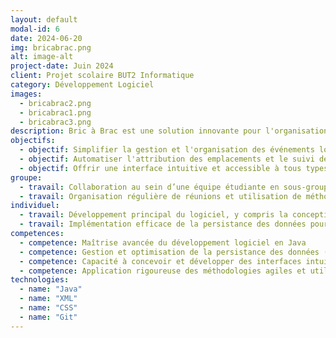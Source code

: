 ```yaml
---
layout: default
modal-id: 6
date: 2024-06-20
img: bricabrac.png
alt: image-alt
project-date: Juin 2024
client: Projet scolaire BUT2 Informatique
category: Développement Logiciel
images:
  - bricabrac2.png
  - bricabrac1.png
  - bricabrac3.png
description: Bric à Brac est une solution innovante pour l'organisation de brocantes, destinée principalement aux associations. Cette application s'inscrit dans le domaine de l'événementiel local. Ces événements sont souvent organisés par des municipalités, des associations, des professionnels du secteur ou même des particuliers. <br> <br> L’objectif principal de cette application est de simplifier l'organisation des brocantes pour les utilisateur en leur fournissant une interface intuitive et efficace pour gérer tous les aspects de l'événement. Cela inclut notamment la gestion des stands, l'attribution des emplacements, la collecte des informations des marchands, et le suivi des revenus générés.
objectifs:
  - objectif: Simplifier la gestion et l'organisation des événements locaux tels que les brocantes
  - objectif: Automatiser l'attribution des emplacements et le suivi des inscriptions
  - objectif: Offrir une interface intuitive et accessible à tous types d’utilisateurs
groupe:
  - travail: Collaboration au sein d’une équipe étudiante en sous-groupes spécialisés dans l’analyse des besoins, la conception logicielle, la persistance des données, et les interfaces utilisateur
  - travail: Organisation régulière de réunions et utilisation de méthodes agiles pour assurer une progression constante
individuel:
  - travail: Développement principal du logiciel, y compris la conception et la mise en place des fonctionnalités clés
  - travail: Implémentation efficace de la persistance des données pour assurer la fiabilité et la stabilité du système
competences:
  - competence: Maîtrise avancée du développement logiciel en Java
  - competence: Gestion et optimisation de la persistance des données (fichiers XML et bases de données)
  - competence: Capacité à concevoir et développer des interfaces intuitives et ergonomiques
  - competence: Application rigoureuse des méthodologies agiles et utilisation avancée d’outils de gestion de versions (Git)
technologies:
  - name: "Java"
  - name: "XML"
  - name: "CSS"
  - name: "Git"
---
```

